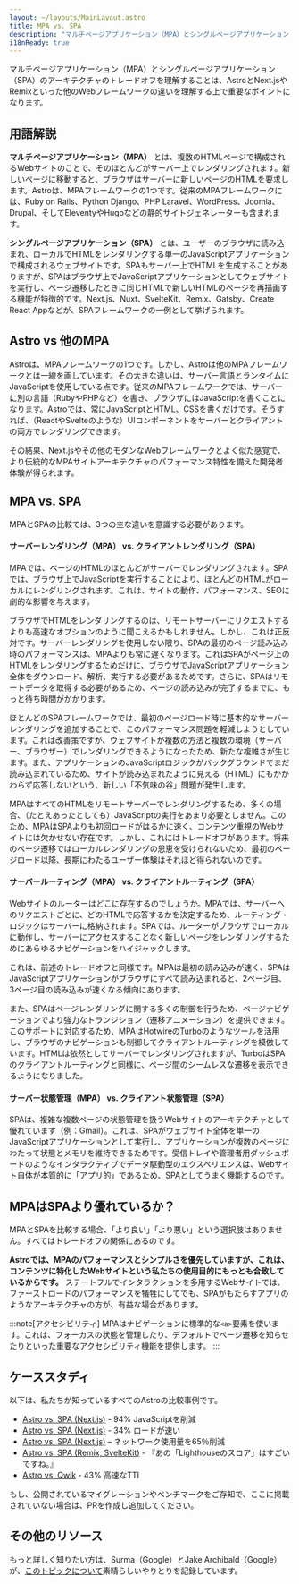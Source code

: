 ```yaml
---
layout: ~/layouts/MainLayout.astro
title: MPA vs. SPA
description: "マルチページアプリケーション（MPA）とシングルページアプリケーション（SPA）アーキテクチャのトレードオフを理解することは、Astroと他のWebフレームワークとの違いを理解するための鍵です。"
i18nReady: true
---
```


マルチページアプリケーション（MPA）とシングルページアプリケーション（SPA）のアーキテクチャのトレードオフを理解することは、AstroとNext.jsやRemixといった他のWebフレームワークの違いを理解する上で重要なポイントになります。


## 用語解説

**マルチページアプリケーション（MPA）** とは、複数のHTMLページで構成されるWebサイトのことで、そのほとんどがサーバー上でレンダリングされます。新しいページに移動すると、ブラウザはサーバーに新しいページのHTMLを要求します。Astroは、MPAフレームワークの1つです。従来のMPAフレームワークには、Ruby on Rails、Python Django、PHP Laravel、WordPress、Joomla、Drupal、そしてEleventyやHugoなどの静的サイトジェネレーターも含まれます。

**シングルページアプリケーション（SPA）** とは、ユーザーのブラウザに読み込まれ、ローカルでHTMLをレンダリングする単一のJavaScriptアプリケーションで構成されるウェブサイトです。SPAもサーバー上でHTMLを生成することがありますが、SPAはブラウザ上でJavaScriptアプリケーションとしてウェブサイトを実行し、ページ遷移したときに同じHTMLで新しいHTMLのページを再描画する機能が特徴的です。Next.js、Nuxt、SvelteKit、Remix、Gatsby、Create React Appなどが、SPAフレームワークの一例として挙げられます。


## Astro vs 他のMPA

Astroは、MPAフレームワークの1つです。しかし、Astroは他のMPAフレームワークとは一線を画しています。その大きな違いは、サーバー言語とランタイムにJavaScriptを使用している点です。従来のMPAフレームワークでは、サーバーに別の言語（RubyやPHPなど）を書き、ブラウザにはJavaScriptを書くことになります。Astroでは、常にJavaScriptとHTML、CSSを書くだけです。そうすれば、（ReactやSvelteのような）UIコンポーネントをサーバーとクライアントの両方でレンダリングできます。

その結果、Next.jsやその他のモダンなWebフレームワークとよく似た感覚で、より伝統的なMPAサイトアーキテクチャのパフォーマンス特性を備えた開発者体験が得られます。


## MPA vs. SPA

MPAとSPAの比較では、3つの主な違いを意識する必要があります。

#### サーバーレンダリング（MPA） vs. クライアントレンダリング（SPA）

MPAでは、ページのHTMLのほとんどがサーバーでレンダリングされます。SPAでは、ブラウザ上でJavaScriptを実行することにより、ほとんどのHTMLがローカルにレンダリングされます。これは、サイトの動作、パフォーマンス、SEOに劇的な影響を与えます。

ブラウザでHTMLをレンダリングするのは、リモートサーバーにリクエストするよりも高速なオプションのように聞こえるかもしれません。しかし、これは正反対です。サーバーレンダリングを使用しない限り、SPAの最初のページ読み込み時のパフォーマンスは、MPAよりも常に遅くなります。これはSPAがページ上のHTMLをレンダリングするためだけに、ブラウザでJavaScriptアプリケーション全体をダウンロード、解析、実行する必要があるためです。さらに、SPAはリモートデータを取得する必要があるため、ページの読み込みが完了するまでに、もっと待ち時間がかかります。

ほとんどのSPAフレームワークでは、最初のページロード時に基本的なサーバーレンダリングを追加することで、このパフォーマンス問題を軽減しようとしています。これは改善策ですが、ウェブサイトが複数の方法と複数の環境（サーバー、ブラウザー）でレンダリングできるようになったため、新たな複雑さが生じます。また、アプリケーションのJavaScriptロジックがバックグラウンドでまだ読み込まれているため、サイトが読み込まれたように見える（HTML）にもかかわらず応答しないという、新しい「不気味の谷」問題が発生します。

MPAはすべてのHTMLをリモートサーバーでレンダリングするため、多くの場合、（たとえあったとしても）JavaScriptの実行をあまり必要としません。このため、MPAはSPAよりも初回ロードがはるかに速く、コンテンツ重視のWebサイトには欠かせない存在です。しかし、これにはトレードオフがあります。将来のページ遷移ではローカルレンダリングの恩恵を受けられないため、最初のページロード以降、長期にわたるユーザー体験はそれほど得られないのです。

#### サーバールーティング（MPA） vs. クライアントルーティング（SPA）

Webサイトのルーターはどこに存在するのでしょうか。MPAでは、サーバーへのリクエストごとに、どのHTMLで応答するかを決定するため、ルーティング・ロジックはサーバーに格納されます。SPAでは、ルーターがブラウザでローカルに動作し、サーバーにアクセスすることなく新しいページをレンダリングするためにあらゆるナビゲーションをハイジャックします。

これは、前述のトレードオフと同様です。MPAは最初の読み込みが速く、SPAはJavaScriptアプリケーションがブラウザにすべて読み込まれると、2ページ目、3ページ目の読み込みが速くなる傾向にあります。

また、SPAはページレンダリングに関する多くの制御を行うため、ページナビゲーションでより強力なトランジション（遷移アニメーション）を提供できます。このサポートに対応するため、MPAはHotwireの[Turbo](https://turbo.hotwired.dev/)のようなツールを活用し、ブラウザのナビゲーションも制御してクライアントルーティングを模倣しています。HTMLは依然としてサーバーでレンダリングされますが、TurboはSPAのクライアントルーティングと同様に、ページ間のシームレスな遷移を表示できるようになりました。

#### サーバー状態管理（MPA） vs. クライアント状態管理（SPA）

SPAは、複雑な複数ページの状態管理を扱うWebサイトのアーキテクチャとして優れています（例：Gmail）。これは、SPAがウェブサイト全体を単一のJavaScriptアプリケーションとして実行し、アプリケーションが複数のページにわたって状態とメモリを維持できるためです。受信トレイや管理者用ダッシュボードのようなインタラクティブでデータ駆動型のエクスペリエンスは、Webサイト自体が本質的に「アプリ的」であるため、SPAとしてうまく機能するのです。


## MPAはSPAより優れているか？

MPAとSPAを比較する場合、「より良い」「より悪い」という選択肢はありません。すべてはトレードオフの関係にあるのです。

**Astroでは、MPAのパフォーマンスとシンプルさを優先していますが、これは、コンテンツに特化したWebサイトという私たちの使用目的にもっとも合致しているからです。** ステートフルでインタラクションを多用するWebサイトでは、ファーストロードのパフォーマンスを犠牲にしてでも、SPAがもたらすアプリのようなアーキテクチャの方が、有益な場合があります。

:::note[アクセシビリティ]
MPAはナビゲーションに標準的な`<a>`要素を使います。これは、フォーカスの状態を管理したり、デフォルトでページ遷移を知らせたりといった重要なアクセシビリティ機能を提供します。
:::


## ケーススタディ

以下は、私たちが知っているすべてのAstroの比較事例です。

- [Astro vs. SPA (Next.js)](https://twitter.com/t3dotgg/status/1437195415439360003) - 94% JavaScriptを削減
- [Astro vs. SPA (Next.js)](https://twitter.com/jlengstorf/status/1442707241627385860?lang=en) - 34% ロードが速い
- [Astro vs. SPA (Next.js)](https://vanntile.com/blog/next-to-astro) – ネットワーク使用量を65％削減
- [Astro vs. SPA (Remix, SvelteKit)](https://www.youtube.com/watch?v=2ZEMb_H-LYE&t=8163s) - 『あの「Lighthouseのスコア」はすごいですね。』
- [Astro vs. Qwik](https://www.youtube.com/watch?v=2ZEMb_H-LYE&t=8504s) - 43% 高速なTTI

もし、公開されているマイグレーションやベンチマークをご存知で、ここに掲載されていない場合は、PRを作成し追加してください。


## その他のリソース

もっと詳しく知りたい方は、Surma（Google）とJake Archibald（Google）が、[このトピックについて](https://www.youtube.com/watch?v=ivLhf3hq7eM)素晴らしいやりとりを記録しています。
